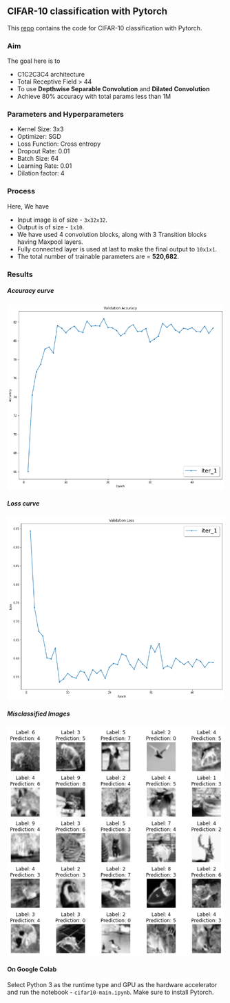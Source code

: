 ## CIFAR-10 classification with Pytorch

This [repo](https://github.com/namanphy/EVA5/blob/main/S7) contains the code for 
CIFAR-10 classification with Pytorch.

### Aim
The goal here is to 
- C1C2C3C4 architecture
- Total Receptive Field > 44
- To use **Depthwise Separable Convolution** and **Dilated Convolution**
- Achieve 80% accuracy with total params less than 1M


### Parameters and Hyperparameters
- Kernel Size: 3x3
- Optimizer: SGD
- Loss Function: Cross entropy
- Dropout Rate: 0.01
- Batch Size: 64
- Learning Rate: 0.01
- Dilation factor: 4


### Process
Here, We have
<!-- ![architecture](https://github.com/namanphy/EVA5/blob/main/S4/mnist-1.png) -->

- Input image is of size - `3x32x32`.
- Output is of size - `1x10`.
- We have used 4 convolution blocks, along with 3 Transition blocks having Maxpool layers.
- Fully connected layer is used at last to make the final output to `10x1x1`.
- The total number of trainable parameters are = **520,682**.

### Results

##### Accuracy curve
![accuracy](https://github.com/namanphy/EVA5/blob/main/S7/images/accuracy.png)

##### Loss curve
![accuracy](https://github.com/namanphy/EVA5/blob/main/S7/images/loss.png)

##### Misclassified Images
![accuracy](https://github.com/namanphy/EVA5/blob/main/S7/images/misclassification.png)


#### On Google Colab
Select Python 3 as the runtime type and GPU as the hardware accelerator and run the notebook - `cifar10-main.ipynb`.
Make sure to install Pytorch.
